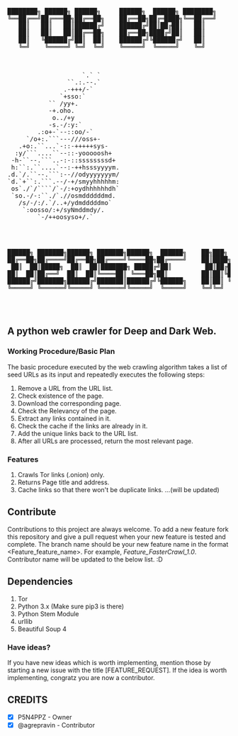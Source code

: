  <pre>
    

████████╗ ██████╗ ██████╗     ██████╗  ██████╗ ████████╗    
╚══██╔══╝██╔═══██╗██╔══██╗    ██╔══██╗██╔═████╗╚══██╔══╝    
   ██║   ██║   ██║██████╔╝    ██████╔╝██║██╔██║   ██║       
   ██║   ██║   ██║██╔══██╗    ██╔══██╗████╔╝██║   ██║       
   ██║   ╚██████╔╝██║  ██║    ██████╔╝╚██████╔╝   ██║       
   ╚═╝    ╚═════╝ ╚═╝  ╚═╝    ╚═════╝  ╚═════╝    ╚═╝       
                                                            

                                       
                    `.` `     
                ``.:.--.`     
               .-+++/-`       
              `+sso:`         
           `` /yy+.           
           -+.oho.            
            o../+y            
           -s.-/:y:`          
        .:o+-`--::oo/-`       
     `/o+:.```---///oss+-     
   .+o:.``...`-::-+++++sys-   
  :y/```....``--::-yooooosh+  
 -h-``--.```..-:-::ssssssssd+ 
 h:``:.``....`--:-++hsssyyyym.
.d.`/.``--.```:--//odyyyyyyym/
`d.`+``:.```.--/-+/smyyhhhhhm:
 os`./`/````/`-/:+oydhhhhhhdh`
 `so.-/-:``./`.//osmddddddmd. 
   /s/-/:/.`/..+/ydmdddddmo`  
    `:oosso/:+/syNmddmdy/.    
        `-/++oosyso+/.`      




██████╗ ███████╗██████╗ ███████╗██████╗  ██████╗    ██╗███╗   ██╗███████╗██╗██████╗ ███████╗
██╔══██╗██╔════╝██╔══██╗██╔════╝╚════██╗██╔════╝    ██║████╗  ██║██╔════╝██║██╔══██╗██╔════╝
 ██║  ██║█████╗  ██║  ██║███████╗ █████╔╝██║         ██║██╔██╗ ██║███████╗██║██║  ██║█████╗  
██║  ██║██╔══╝  ██║  ██║╚════██║ ╚═══██╗██║         ██║██║╚██╗██║╚════██║██║██║  ██║██╔══╝  
██████╔╝███████╗██████╔╝███████║██████╔╝╚██████╗    ██║██║ ╚████║███████║██║██████╔╝███████╗
╚═════╝ ╚══════╝╚═════╝ ╚══════╝╚═════╝  ╚═════╝    ╚═╝╚═╝  ╚═══╝╚══════╝╚═╝╚═════╝ ╚══════╝
                                                                                            


</pre>

## A python web crawler for Deep and Dark Web.

### Working Procedure/Basic Plan
The basic procedure executed by the web crawling algorithm takes a list of seed URLs as its input and repeatedly executes
the following steps:

1. Remove a URL from the URL list.
2. Check existence of the page.
3. Download the corresponding page.
4. Check the Relevancy of the page.
5. Extract any links contained in it.
6. Check the cache if the links are already in it.
7. Add the unique links back to the URL list.
8. After all URLs are processed, return the most relevant page.

### Features
1. Crawls Tor links (.onion) only.
2. Returns Page title and address.
3. Cache links so that there won't be duplicate links.
...(will be updated)

## Contribute
Contributions to this project are always welcome. 
To add a new feature fork this repository and give a pull request when your new feature is tested and complete.
The branch name should be your new feature name in the format <Feature_feature_name>. For example, <i>Feature_FasterCrawl_1.0</i>.
Contributor name will be updated to the below list. :D

## Dependencies 
1. Tor 
2. Python 3.x (Make sure pip3 is there)
3. Python Stem Module
4. urllib
5. Beautiful Soup 4


### Have ideas?
If you have new ideas which is worth implementing, mention those by starting a new issue with the title [FEATURE_REQUEST].
If the idea is worth implementing, congratz you are now a contributor.

## CREDITS

- [X] P5N4PPZ - Owner
- [X] @agrepravin - Contributor
